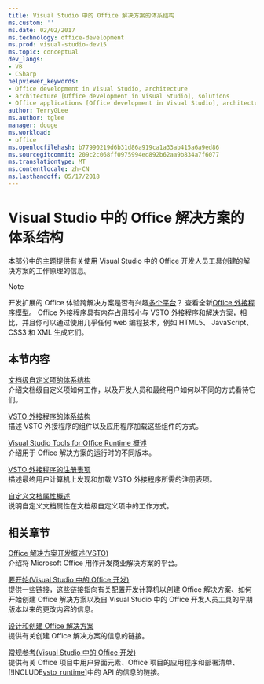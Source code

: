 ```yaml
---
title: Visual Studio 中的 Office 解决方案的体系结构
ms.custom: ''
ms.date: 02/02/2017
ms.technology: office-development
ms.prod: visual-studio-dev15
ms.topic: conceptual
dev_langs:
- VB
- CSharp
helpviewer_keywords:
- Office development in Visual Studio, architecture
- architecture [Office development in Visual Studio], solutions
- Office applications [Office development in Visual Studio], architecture
author: TerryGLee
ms.author: tglee
manager: douge
ms.workload:
- office
ms.openlocfilehash: b77990219d6b31d86a919ca1a33ab415a6a9ed86
ms.sourcegitcommit: 209c2c068ff0975994ed892b62aa9b834a7f6077
ms.translationtype: MT
ms.contentlocale: zh-CN
ms.lasthandoff: 05/17/2018
---
```

# <a name="architecture-of-office-solutions-in-visual-studio"></a>Visual Studio 中的 Office 解决方案的体系结构
  本部分中的主题提供有关使用 Visual Studio 中的 Office 开发人员工具创建的解决方案的工作原理的信息。  
  
> [!NOTE]  
>  开发扩展的 Office 体验跨解决方案是否有兴趣[多个平台](https://dev.office.com/add-in-availability)？ 查看全新[Office 外接程序模型](https://dev.office.com/docs/add-ins/overview/office-add-ins)。 Office 外接程序具有内存占用较小与 VSTO 外接程序和解决方案，相比，并且你可以通过使用几乎任何 web 编程技术，例如 HTML5、 JavaScript、 CSS3 和 XML 生成它们。  
  
## <a name="in-this-section"></a>本节内容  
 [文档级自定义项的体系结构](../vsto/architecture-of-document-level-customizations.md)  
 介绍文档级自定义项如何工作，以及开发人员和最终用户如何以不同的方式看待它们。  
  
 [VSTO 外接程序的体系结构](../vsto/architecture-of-vsto-add-ins.md)  
 描述 VSTO 外接程序的组件以及应用程序加载这些组件的方式。  
  
 [Visual Studio Tools for Office Runtime 概述](../vsto/visual-studio-tools-for-office-runtime-overview.md)  
 介绍用于 Office 解决方案的运行时的不同版本。  
  
 [VSTO 外接程序的注册表项](../vsto/registry-entries-for-vsto-add-ins.md)  
 描述最终用户计算机上发现和加载 VSTO 外接程序所需的注册表项。  
  
 [自定义文档属性概述](../vsto/custom-document-properties-overview.md)  
 说明自定义文档属性在文档级自定义项中的工作方式。  
  
## <a name="related-sections"></a>相关章节  
 [Office 解决方案开发概述&#40;VSTO&#41;](../vsto/office-solutions-development-overview-vsto.md)  
 介绍将 Microsoft Office 用作开发商业解决方案的平台。  
  
 [要开始&#40;Visual Studio 中的 Office 开发&#41;](../vsto/getting-started-office-development-in-visual-studio.md)  
 提供一些链接，这些链接指向有关配置开发计算机以创建 Office 解决方案、如何开始创建 Office 解决方案以及自 Visual Studio 中的 Office 开发人员工具的早期版本以来的更改内容的信息。  
  
 [设计和创建 Office 解决方案](../vsto/designing-and-creating-office-solutions.md)  
 提供有关创建 Office 解决方案的信息的链接。  
  
 [常规参考&#40;Visual Studio 中的 Office 开发&#41;](../vsto/general-reference-office-development-in-visual-studio.md)  
 提供有关 Office 项目中用户界面元素、Office 项目的应用程序和部署清单、 [!INCLUDE[vsto_runtime](../vsto/includes/vsto-runtime-md.md)]中的 API 的信息的链接。  
  
  